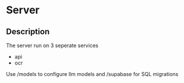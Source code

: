 # Server

## Description
The server run on 3 seperate services

- api
- ocr

Use /models to configure llm models and /supabase for SQL migrations